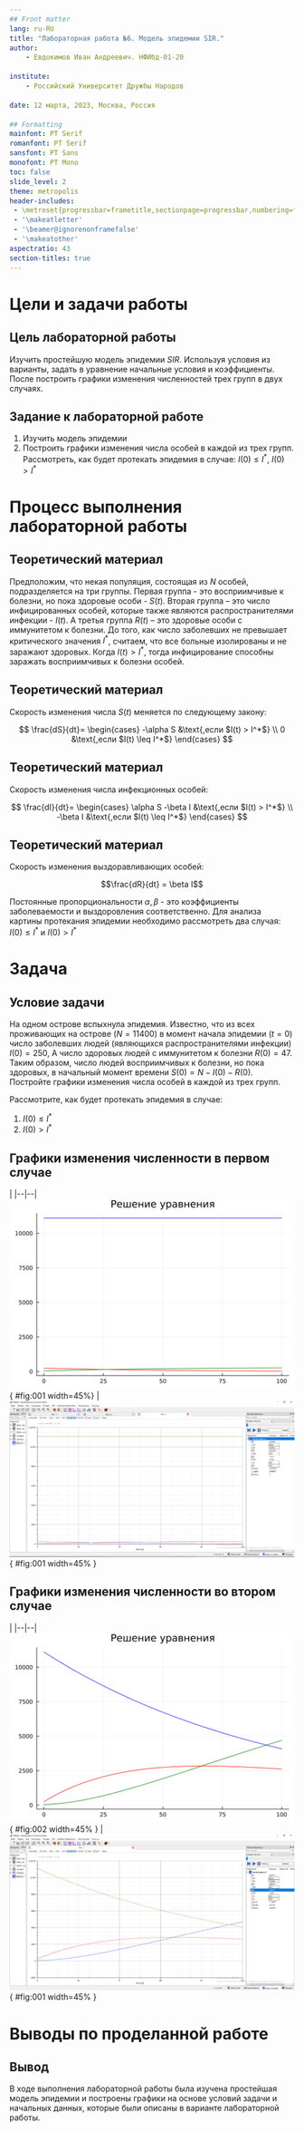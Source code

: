 ```yaml
---
## Front matter
lang: ru-RU
title: "Лабораторная работа №6. Модель эпидемии SIR."
author:
    - Евдокимов Иван Андреевич. НФИбд-01-20

institute:
    - Российский Университет Дружбы Народов

date: 12 марта, 2023, Москва, Россия

## Formatting
mainfont: PT Serif
romanfont: PT Serif
sansfont: PT Sans
monofont: PT Mono
toc: false
slide_level: 2
theme: metropolis
header-includes: 
 - \metroset{progressbar=frametitle,sectionpage=progressbar,numbering=fraction}
 - '\makeatletter'
 - '\beamer@ignorenonframefalse'
 - '\makeatother'
aspectratio: 43
section-titles: true
---
```

# Цели и задачи работы

## Цель лабораторной работы

Изучить простейшую модель эпидемии $SIR$. Используя условия из варианты, задать в уравнение начальные условия и коэффициенты.
После построить графики изменения численностей трех групп в двух случаях.

## Задание к лабораторной работе

1.	Изучить модель эпидемии
2.	Построить графики изменения числа особей в каждой из трех групп. Рассмотреть, как будет протекать эпидемия в случае: $I(0)\leq I^*$, $I(0)>I^*$

# Процесс выполнения лабораторной работы

## Теоретический материал 

Предположим, что некая популяция, состоящая из $N$ особей, подразделяется на три группы. Первая группа - это восприимчивые к болезни, но пока здоровые особи - $S(t)$. Вторая группа – это число инфицированных особей, которые также являются распространителями инфекции - $I(t)$. А третья группа $R(t)$ – это здоровые особи с иммунитетом к болезни. 
До того, как число заболевших не превышает критического значения $I^*$, считаем, что все больные изолированы и не заражают здоровых. Когда $I(t)> I^*$, тогда инфицирование способны заражать восприимчивых к болезни особей. 

## Теоретический материал 

Cкорость изменения числа $S(t)$ меняется по следующему закону:

$$
\frac{dS}{dt}=
 \begin{cases}
	-\alpha S &\text{,если $I(t) > I^*$}
	\\   
	0 &\text{,если $I(t) \leq I^*$}
 \end{cases}
$$

## Теоретический материал

Cкорость изменения числа инфекционных особей:

$$
\frac{dI}{dt}=
 \begin{cases}
	\alpha S -\beta I &\text{,если $I(t) > I^*$}
	\\   
	-\beta I &\text{,если $I(t) \leq I^*$}
 \end{cases}
$$

## Теоретический материал

Cкорость изменения выздоравливающих особей:

$$\frac{dR}{dt} = \beta I$$

Постоянные пропорциональности $\alpha, \beta$ - это коэффициенты заболеваемости и выздоровления соответственно.
Для анализа картины протекания эпидемии необходимо рассмотреть два случая:  $I(0) \leq I^*$ и  $I(0)>I^*$

# Задача
## Условие задачи

На одном острове вспыхнула эпидемия. Известно, что из всех проживающих на острове $(N=11400)$ в момент начала эпидемии $(t=0)$ число заболевших людей (являющихся распространителями инфекции) $I(0)=250$, А число здоровых людей с иммунитетом к болезни $R(0)=47$. Таким образом, число людей восприимчивых к болезни, но пока здоровых, в начальный момент времени $S(0)=N-I(0)-R(0)$.
Постройте графики изменения числа особей в каждой из трех групп.

Рассмотрите, как будет протекать эпидемия в случае:

1.	$I(0)\leq I^*$
2.	$I(0)>I^*$

## Графики изменения численности в первом случае

 | 
|--|--|
![График численности групп на Julia](image/lab06_1.png){ #fig:001 width=45%} | ![График численности групп на OpenModelica](image/lab06_1_open.png){ #fig:001 width=45% }

## Графики изменения численности во втором случае

 | 
|--|--|
![График численности групп на Julia](image/lab06_2.png){ #fig:002 width=45% } | ![График численности групп на OpenModelica](image/lab06_2_open.png){ #fig:001 width=45% }

# Выводы по проделанной работе
## Вывод

В ходе выполнения лабораторной работы была изучена простейшая модель эпидемии и построены графики на основе условий задачи и начальных данных, которые были описаны в варианте лабораторной работы.